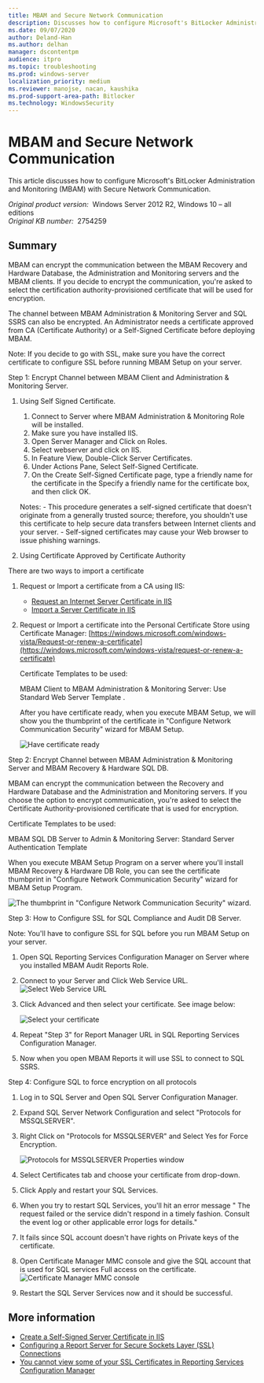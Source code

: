 ```yaml
---
title: MBAM and Secure Network Communication
description: Discusses how to configure Microsoft's BitLocker Administration and Monitoring (MBAM) with Secure Network Communication.
ms.date: 09/07/2020
author: Deland-Han
ms.author: delhan
manager: dscontentpm
audience: itpro
ms.topic: troubleshooting
ms.prod: windows-server
localization_priority: medium
ms.reviewer: manojse, nacan, kaushika
ms.prod-support-area-path: Bitlocker
ms.technology: WindowsSecurity
---
```

# MBAM and Secure Network Communication

This article discusses how to configure Microsoft's BitLocker Administration and Monitoring (MBAM) with Secure Network Communication.

_Original product version:_ &nbsp;Windows Server 2012 R2, Windows 10 – all editions  
_Original KB number:_ &nbsp;2754259

## Summary

MBAM can encrypt the communication between the MBAM Recovery and Hardware Database, the Administration and Monitoring servers and the MBAM clients. If you decide to encrypt the communication, you're asked to select the certification authority-provisioned certificate that will be used for encryption.

The channel between MBAM Administration & Monitoring Server and SQL SSRS can also be encrypted. An Administrator needs a certificate approved from CA (Certificate Authority) or a Self-Signed Certificate before deploying MBAM.

Note: If you decide to go with SSL, make sure you have the correct certificate to configure SSL before running MBAM Setup on your server.

Step 1: Encrypt Channel between MBAM Client and Administration & Monitoring Server. 

1. Using Self Signed Certificate.
      1. Connect to Server where MBAM Administration & Monitoring Role will be installed.
      2. Make sure you have installed IIS.
      3. Open Server Manager and Click on Roles.
      4. Select webserver and click on IIS.
      5. In Feature View, Double-Click Server Certificates.
      6. Under Actions Pane, Select Self-Signed Certificate.
      7. On the Create Self-Signed Certificate page, type a friendly name for the certificate in the Specify a friendly name for the certificate box, and then click OK.

      Notes:
       - This procedure generates a self-signed certificate that doesn't originate from a generally trusted source; therefore, you shouldn't use this certificate to help secure data transfers between Internet clients and your server.
       - Self-signed certificates may cause your Web browser to issue phishing warnings.
2. Using Certificate Approved by Certificate Authority 

There are two ways to import a certificate

  1. Request or Import a certificate from a CA using IIS:
      - [Request an Internet Server Certificate in IIS](https://technet.microsoft.com/library/cc732906%28v=ws.10%29.aspx) 
      - [Import a Server Certificate in IIS](https://technet.microsoft.com/library/cc732785%28v=ws.10%29.aspx) 
  2. Request or Import a certificate into the Personal Certificate Store using Certificate Manager:
     [https://windows.microsoft.com/windows-vista/Request-or-renew-a-certificate](https://windows.microsoft.com/windows-vista/request-or-renew-a-certificate) 

     Certificate Templates to be used:

     MBAM Client to MBAM Administration & Monitoring Server: Use Standard Web Server Template .

     After you have certificate ready, when you execute MBAM Setup, we will show you the thumbprint of the certificate in "Configure Network Communication Security" wizard for MBAM Setup.

     ![Have certificate ready](./media/mbam-secure-network-communication/certificate-ready.png)

Step 2: Encrypt Channel between MBAM Administration & Monitoring Server and MBAM Recovery & Hardware SQL DB.

MBAM can encrypt the communication between the Recovery and Hardware Database and the Administration and Monitoring servers. If you choose the option to encrypt communication, you're asked to select the Certificate Authority-provisioned certificate that is used for encryption.

Certificate Templates to be used:

MBAM SQL DB Server to Admin & Monitoring Server: Standard Server Authentication Template

When you execute MBAM Setup Program on a server where you'll install MBAM Recovery & Hardware DB Role, you can see the certificate thumbprint in "Configure Network Communication Security" wizard for MBAM Setup Program.

![The thumbprint in "Configure Network Communication Security" wizard.](./media/mbam-secure-network-communication/certificate-thumbprint.png)

Step 3: How to Configure SSL for SQL Compliance and Audit DB Server. 

Note: You'll have to configure SSL for SQL before you run MBAM Setup on your server.

1. Open SQL Reporting Services Configuration Manager on Server where you installed MBAM Audit Reports Role.
2. Connect to your Server and Click Web Service URL.
     ![Select Web Service URL](./media/mbam-secure-network-communication/web-service-url.png)

3. Click Advanced and then select your certificate. See image below:

    ![Select your certificate](./media/mbam-secure-network-communication/select-certificate.png)

4. Repeat "Step 3" for Report Manager URL in SQL Reporting Services Configuration Manager.
5. Now when you open MBAM Reports it will use SSL to connect to SQL SSRS.

Step 4: Configure SQL to force encryption on all protocols 

1. Log in to SQL Server and Open SQL Server Configuration Manager.
2. Expand SQL Server Network Configuration and select "Protocols for MSSQLSERVER".
3. Right Click on "Protocols for MSSQLSERVER" and Select Yes for Force Encryption.

    ![Protocols for MSSQLSERVER Properties window](./media/mbam-secure-network-communication/force-encrypt.jpg)

4. Select Certificates tab and choose your certificate from drop-down.
5. Click Apply and restart your SQL Services.
6. When you try to restart SQL Services, you'll hit an error message " The request failed or the service didn't respond in a timely fashion. Consult the event log or other applicable error logs for details."
7. It fails since SQL account doesn't have rights on Private keys of the certificate.
8. Open Certificate Manager MMC console and give the SQL account that is used for SQL services Full access on the certificate.
    ![Certificate Manager MMC console](./media/mbam-secure-network-communication/sql-per.jpg)

9. Restart the SQL Server Services now and it should be successful.

## More information

- [Create a Self-Signed Server Certificate in IIS](https://technet.microsoft.com/library/cc753127%28v=ws.10%29.aspx) 
- [Configuring a Report Server for Secure Sockets Layer (SSL) Connections](https://msdn.microsoft.com/library/ms345223%28v=sql.105%29.aspx) 
- [You cannot view some of your SSL Certificates in Reporting Services Configuration Manager](https://support.microsoft.com/help/2418246) 
